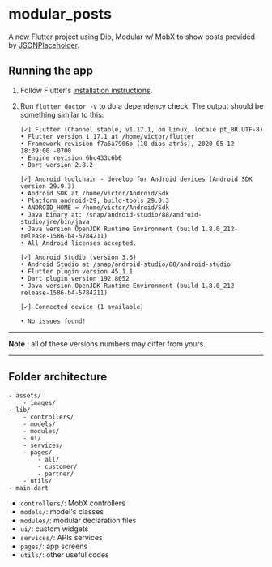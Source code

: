 # modular_posts

A new Flutter project using Dio, Modular w/ MobX to show posts provided by [JSONPlaceholder](https://jsonplaceholder.typicode.com/posts).

## Running the app

1. Follow Flutter's [installation instructions](https://flutter.dev/docs/get-started/install).
2. Run `flutter doctor -v` to do a dependency check. The output should be
 something similar to this:

   ```Terminal
   [✓] Flutter (Channel stable, v1.17.1, on Linux, locale pt_BR.UTF-8)
   • Flutter version 1.17.1 at /home/victor/flutter
   • Framework revision f7a6a7906b (10 dias atrás), 2020-05-12 18:39:00 -0700
   • Engine revision 6bc433c6b6
   • Dart version 2.8.2

   [✓] Android toolchain - develop for Android devices (Android SDK version 29.0.3)
   • Android SDK at /home/victor/Android/Sdk
   • Platform android-29, build-tools 29.0.3
   • ANDROID_HOME = /home/victor/Android/Sdk
   • Java binary at: /snap/android-studio/88/android-studio/jre/bin/java
   • Java version OpenJDK Runtime Environment (build 1.8.0_212-release-1586-b4-5784211)
   • All Android licenses accepted.

   [✓] Android Studio (version 3.6)
   • Android Studio at /snap/android-studio/88/android-studio
   • Flutter plugin version 45.1.1
   • Dart plugin version 192.8052
   • Java version OpenJDK Runtime Environment (build 1.8.0_212-release-1586-b4-5784211)

   [✓] Connected device (1 available)

   • No issues found!

   ```

---
**Note** : all of these versions numbers may differ from yours.

---

## Folder architecture

```Folder
- assets/
    - images/
- lib/
    - controllers/
    - models/
    - modules/
    - ui/
    - services/
    - pages/
        - all/
        - customer/
        - partner/
    - utils/
- main.dart
```

- `controllers/`: MobX controllers
- `models/`: model's classes
- `modules/`: modular declaration files
- `ui/`: custom widgets
- `services/`: APIs services
- `pages/`: app screens
- `utils/`: other useful codes
